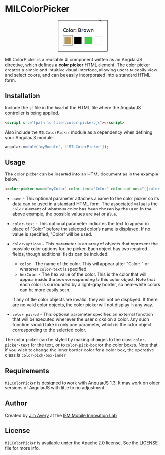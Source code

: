 MILColorPicker
==============

<p align="center">
<img src="mil-color-picker.gif" alt="Animation" border=1 /></p>

MILColorPicker is a reusable UI component written as an AngularJS directive, which defines a __color picker__ HTML element. The color picker creates a simple and intuitive visual interface, allowing users to easily view and select colors, and can be easily incorporated into a standard HTML form.

## Installation

Include the .js file in the `head` of the HTML file where the AngularJS controller is being applied.

```html
<script src="[path to file]/color-picker.js"></script>
```

Also include the `MILColorPicker` module as a dependency when defining your AngularJS module.

```js
angular.module('myModule', ['MILColorPicker']);
```

## Usage

The color picker can be inserted into an HTML document as in the example below:

```html
<color-picker name="myColor" color-text="Color" color-options="[{color: 'Red', hexColor: '#F00'},{color: 'Blue', hexColor: '#00F'}]" color-picked="func(color)" />
```

* `name` - This optional parameter attaches a name to the color picker so its data can be used in a standard HTML form. The associated `value` is the `color` element of whatever color has been chosen by the user. In the above example, the possible values are `Red` or `Blue`.
* `color-text` - This optional parameter indicates the text to appear in place of "Color" before the selected color's name is displayed. If no value is specified, "Color" will be used.
* `color-options` - This parameter is an array of objects that represent the possible color options for the picker. Each object has two required fields, though additional fields can be included:
  * `color` - The name of the color. This will appear after "Color: " or whatever `color-text` is specified.
  * `hexColor` - The hex value of the color. This is the color that will appear inside the box corresponding to this color object. Note that each color is surrounded by a light-gray border, so near-white colors can be more easily seen.
  
  If any of the color objects are invalid, they will not be displayed. If there are no valid color objects, the color picker will not display in any way.
* `color-picked` - This optional parameter specifies an external function that will be executed whenever the user clicks on a color. Any such function should take in only one parameter, which is the color object corresponding to the selected color.

The color picker can be styled by making changes to the class `color-picker-text` for the text, or to `color-pick-box` for the color boxes. Note that if you wish to change the inner border color for a color box, the operative class is `color-pick-box-inner`.

## Requirements

`MILColorPicker` is designed to work with AngularJS 1.3. It may work on older versions of AngularJS with little to no adjustment.

## Author

Created by [Jim Avery](https://github.com/TheSoundDefense) at the [IBM Mobile Innovation Lab](http://www-969.ibm.com/innovation/milab/)

## License

`MILColorPicker` is available under the Apache 2.0 license. See the LICENSE file for more info.